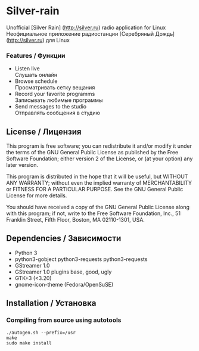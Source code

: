 Silver-rain
===========

Unofficial [Silver Rain] (http://silver.ru) radio application for Linux  
Неофициальное приложение радиостанции [Серебряный Дождь] (http://silver.ru) для Linux

### Features / Функции
* Listen live  
  Слушать онлайн
* Browse schedule  
  Просматривать сетку вещания
* Record your favorite programms  
  Записывать любимые программы
* Send messages to the studio  
  Отправлять сообщения в студию

License / Лицензия
-------
This program is free software; you can redistribute it and/or modify it under the terms of the GNU
General Public License as published by the Free Software Foundation; either version 2 of the
License, or (at your option) any later version.

This program is distributed in the hope that it will be useful, but WITHOUT ANY WARRANTY; without
even the implied warranty of MERCHANTABILITY or FITNESS FOR A PARTICULAR PURPOSE.  See the GNU
General Public License for more details.

You should have received a copy of the GNU General Public License along with this program; if not,
write to the Free Software Foundation, Inc., 51 Franklin Street, Fifth Floor, Boston, MA 02110-1301,
USA.

Dependencies / Зависимости
------------
* Python 3
* python3-gobject python3-requests python3-requests
* GStreamer 1.0
* GStreamer 1.0 plugins base, good, ugly
* GTK+3 (<3.20)
* gnome-icon-theme (Fedora/OpenSuSE)

Installation / Установка
------------

### Compiling from source using autotools

    ./autogen.sh --prefix=/usr
    make
    sudo make install
